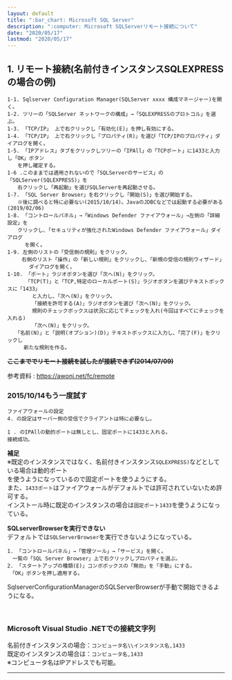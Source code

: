 ```yaml
---
layout: default
title: ":bar_chart: Microsoft SQL Server"
description: ":computer: Microsoft SQLServerリモート接続について"
date: "2020/05/17"
lastmod: "2020/05/17"
---
```


## 1. リモート接続(名前付きインスタンスSQLEXPRESSの場合の例)

    1-1. Sqlserver Configuration Manager(SQLServer xxxx 構成マネージャー)を開く。
    1-2. ツリーの「SQLServer ネットワークの構成」→「SQLEXPRESSのプロトコル」を選ぶ。
    1-3. 「TCP/IP」 上で右クリックし「有効化(E)」を押し有効にする。
    1-4. 「TCP/IP」 上で右クリックし「プロパティ(R)」を選び「TCP/IPのプロパティ」ダイアログを開く。
    1-5. 「IPアドレス」タブをクリックしツリーの「IPAll」の「TCPポート」に1433と入力し「OK」ボタン
    　　を押し確定する。
    1-6 .このままでは適用されないので「SQLServerのサービス」の「SQLServer(SQLEXPRESS)」を
    　　右クリックし「再起動」を選びSQLServerを再起動させる。
    1-7. 「SQL Server Browser」を右クリックし「開始(S)」を選び開始する。
    　　※後に調べると特に必要ない(2015/10/14)。JavaのJDBCなどでは起動する必要がある(2019/02/06)
    1-8. 「コントロールパネル」→「Windows Defender ファイアウォール」→左側の「詳細設定」を
    　　クリックし、「セキュリティが強化されたWindows Defender ファイアウォール」ダイアログ
      　  を開く。
    1-9. 左側のリストの「受信側の規則」をクリック。
    　   右側のリスト「操作」の「新しい規則」をクリックし、「新規の受信の規則ウィザード」
           ダイアログを開く。
    1-10. 「ポート」ラジオボタンを選び「次へ(N)」をクリック。
         　「TCP(T)」と「TCP,特定のローカルポート(S)」ラジオボタンを選びテキストボックスに「1433」
            と入力し、「次へ(N)」をクリック。
            「接続を許可する(A)」ラジオボタンを選び「次へ(N)」をクリック。
            規則のチェックボックスは状況に応じてチェックを入れ(今回はすべてにチェックを入れる)
            「次へ(N)」をクリック。
    　　「名前(N)」と「説明(オプション)(D)」テキストボックスに入力し、「完了(F)」をクリックし
      　　新たな規則を作る。

<b><strike>ここまででリモート接続を試したが接続できず(2014/07/09)</strike></b>  

 参考資料 : <https://awoni.net/fc/remote>  

### 2015/10/14もう一度試す

    ファイアウォールの設定  
    4. の設定はサーバー側の受信でクライアントは特に必要なし。  

    1 . のIPAllの動的ポートは無しとし、固定ポートに1433と入れる。  
    接続成功。  

**補足**  
※既定のインスタンスではなく、名前付きインスタンス`SQLEXPRESS)`などとしている場合は動的ポート  
を使うようになっているので固定ポートを使うようにする。  
また、`1433ポート`はファイアウォールがデフォルトでは許可されていないため許可する。  
インストール時に既定のインスタンスの場合は`固定ポート1433`を使うようになっている。  

**SQLserverBrowserを実行できない**  
デフォルトでは`SQLServerBrowser`を実行できないようになっている。  

    1. 「コントロールパネル」→「管理ツール」→「サービス」を開く。  
    　一覧の「SQL Server Browser」上で右クリックしプロパティを選ぶ。  
    2. 「スタートアップの種類(E)」コンボボックスの「無効」を「手動」にする。  
    　「OK」ボタンを押し適用する。

SqlserverConfigurationManagerのSQLServerBrowserが手動で開始できるようになる。  

<br />

### Microsoft Visual Studio .NETでの接続文字列

名前付きインスタンスの場合：`コンピュータ名\\インスタンス名,1433`  
既定のインスタンスの場合は：`コンピュータ名,1433`  
※コンピュータ名はIPアドレスでも可能。  

* * *
